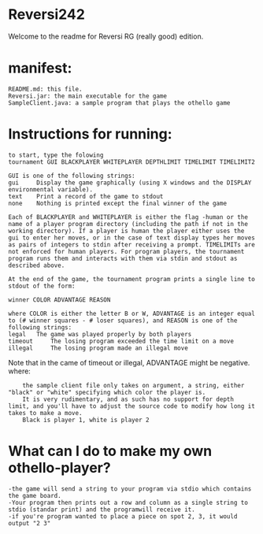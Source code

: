 Reversi242
==========
Welcome to the readme for Reversi RG (really good) edition. 

manifest:
=========
	README.md: this file.	
	Reversi.jar: the main executable for the game
	SampleClient.java: a sample program that plays the othello game

Instructions for running:
=========================
	to start, type the folowing
	tournament GUI BLACKPLAYER WHITEPLAYER DEPTHLIMIT TIMELIMIT TIMELIMIT2

	GUI is one of the following strings:
	gui 	Display the game graphically (using X windows and the DISPLAY environmental variable).
	text 	Print a record of the game to stdout
	none 	Nothing is printed except the final winner of the game

	Each of BLACKPLAYER and WHITEPLAYER is either the flag -human or the name of a player program directory (including the path if not in the working directory). If a player is human the player either uses the gui to enter her moves, or in the case of text display types her moves as pairs of integers to stdin after receiving a prompt. TIMELIMITs are not enforced for human players. For program players, the tournament program runs them and interacts with them via stdin and stdout as described above.

	At the end of the game, the tournament program prints a single line to stdout of the form:

	winner COLOR ADVANTAGE REASON

	where COLOR is either the letter B or W, ADVANTAGE is an integer equal to (# winner squares - # loser squares), and REASON is one of the following strings:
	legal 	The game was played properly by both players
	timeout 	The losing program exceeded the time limit on a move
	illegal 	The losing program made an illegal move

Note that in the came of timeout or illegal, ADVANTAGE might be negative.	
		where:

		the sample client file only takes on argument, a string, either "black" or "white" specifying which color the player is. 
		It is very rudimentary, and as such has no support for depth limit, and you'll have to adjust the source code to modify how long it takes to make a move. 
		Black is player 1, white is player 2

What can I do to make my own othello-player?
============================================
	-the game will send a string to your program via stdio which contains the game board. 
	-Your program then prints out a row and column as a single string to stdio (standar print) and the programwill receive it.
	-if you're program wanted to place a piece on spot 2, 3, it would output "2 3"
